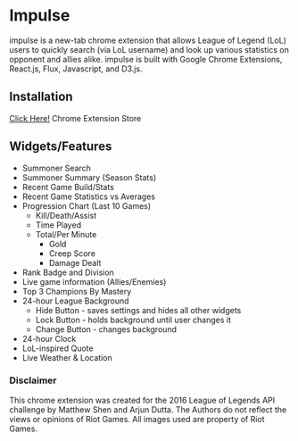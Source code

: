 # Impulse
impulse is a new-tab chrome extension that allows League of Legend (LoL) users to quickly search (via LoL username) and look up various statistics on opponent and allies alike. impulse is built with Google Chrome Extensions, React.js, Flux, Javascript, and D3.js. 

## Installation
[Click Here!](https://google.com/)
Chrome Extension Store

## Widgets/Features
* Summoner Search
* Summoner Summary (Season Stats)
* Recent Game Build/Stats
* Recent Game Statistics vs Averages
* Progression Chart (Last 10 Games)
  * Kill/Death/Assist 
  * Time Played
  * Total/Per Minute
    * Gold
    * Creep Score
    * Damage Dealt
* Rank Badge and Division
* Live game information (Allies/Enemies)
* Top 3 Champions By Mastery 
* 24-hour League Background
  * Hide Button - saves settings and hides all other widgets
  * Lock Button - holds background until user changes it 
  * Change Button - changes background 
* 24-hour Clock 
* LoL-inspired Quote
* Live Weather & Location 


### Disclaimer
This chrome extension was created for the 2016 League of Legends API challenge by Matthew Shen and Arjun Dutta. The Authors do not reflect the views or opinions of Riot Games. All images used are property of Riot Games.
